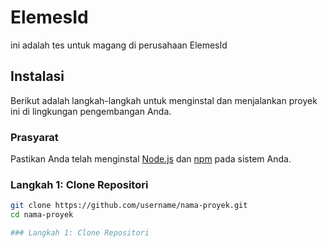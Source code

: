 # ElemesId

ini adalah tes untuk magang di perusahaan ElemesId

## Instalasi

Berikut adalah langkah-langkah untuk menginstal dan menjalankan proyek ini di lingkungan pengembangan Anda.

### Prasyarat

Pastikan Anda telah menginstal [Node.js](https://nodejs.org/) dan [npm](https://www.npmjs.com/) pada sistem Anda.

### Langkah 1: Clone Repositori

```bash
git clone https://github.com/username/nama-proyek.git
cd nama-proyek

### Langkah 1: Clone Repositori
